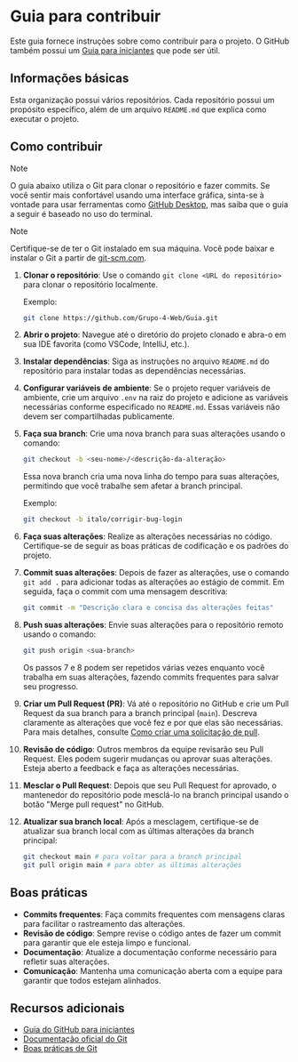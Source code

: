 # Guia para contribuir

Este guia fornece instruções sobre como contribuir para o projeto. O GitHub também possui um [Guia para iniciantes](https://docs.github.com/pt/get-started/quickstart) que pode ser útil.

## Informações básicas

Esta organização possui vários repositórios. Cada repositório possui um propósito específico, além de um arquivo `README.md` que explica como executar o projeto.

## Como contribuir

> [!NOTE]
> O guia abaixo utiliza o Git para clonar o repositório e fazer commits. Se você sentir mais confortável usando uma interface gráfica, sinta-se à vontade para usar ferramentas como [GitHub Desktop](https://desktop.github.com/download/), mas saiba que o guia a seguir é baseado no uso do terminal.

> [!NOTE]
> Certifique-se de ter o Git instalado em sua máquina. Você pode baixar e instalar o Git a partir de [git-scm.com](https://git-scm.com/).

1. **Clonar o repositório**: Use o comando `git clone <URL do repositório>` para clonar o repositório localmente.

   Exemplo:

   ```bash
   git clone https://github.com/Grupo-4-Web/Guia.git
   ```

2. **Abrir o projeto**: Navegue até o diretório do projeto clonado e abra-o em sua IDE favorita (como VSCode, IntelliJ, etc.).

3. **Instalar dependências**: Siga as instruções no arquivo `README.md` do repositório para instalar todas as dependências necessárias.

4. **Configurar variáveis de ambiente**: Se o projeto requer variáveis de ambiente, crie um arquivo `.env` na raiz do projeto e adicione as variáveis necessárias conforme especificado no `README.md`. Essas variáveis não devem ser compartilhadas publicamente.

5. **Faça sua branch**: Crie uma nova branch para suas alterações usando o comando:

   ```bash
   git checkout -b <seu-nome>/<descrição-da-alteração>
   ```

   Essa nova branch cria uma nova linha do tempo para suas alterações, permitindo que você trabalhe sem afetar a branch principal.

   Exemplo:

   ```bash
   git checkout -b italo/corrigir-bug-login
   ```

6. **Faça suas alterações**: Realize as alterações necessárias no código. Certifique-se de seguir as boas práticas de codificação e os padrões do projeto.

7. **Commit suas alterações**: Depois de fazer as alterações, use o comando `git add .` para adicionar todas as alterações ao estágio de commit. Em seguida, faça o commit com uma mensagem descritiva:

   ```bash
   git commit -m "Descrição clara e concisa das alterações feitas"
   ```

8. **Push suas alterações**: Envie suas alterações para o repositório remoto usando o comando:

   ```bash
   git push origin <sua-branch>
   ```

   Os passos 7 e 8 podem ser repetidos várias vezes enquanto você trabalha em suas alterações, fazendo commits frequentes para salvar seu progresso.

9. **Criar um Pull Request (PR)**: Vá até o repositório no GitHub e crie um Pull Request da sua branch para a branch principal (`main`). Descreva claramente as alterações que você fez e por que elas são necessárias. Para mais detalhes, consulte [Como criar uma solicitação de pull](https://docs.github.com/pt/pull-requests/collaborating-with-pull-requests/proposing-changes-to-your-work-with-pull-requests/creating-a-pull-request).

10. **Revisão de código**: Outros membros da equipe revisarão seu Pull Request. Eles podem sugerir mudanças ou aprovar suas alterações. Esteja aberto a feedback e faça as alterações necessárias.

11. **Mesclar o Pull Request**: Depois que seu Pull Request for aprovado, o mantenedor do repositório pode mesclá-lo na branch principal usando o botão "Merge pull request" no GitHub.

12. **Atualizar sua branch local**: Após a mesclagem, certifique-se de atualizar sua branch local com as últimas alterações da branch principal:
    ```bash
    git checkout main # para voltar para a branch principal
    git pull origin main # para obter as últimas alterações
    ```

## Boas práticas

- **Commits frequentes**: Faça commits frequentes com mensagens claras para facilitar o rastreamento das alterações.
- **Revisão de código**: Sempre revise o código antes de fazer um commit para garantir que ele esteja limpo e funcional.
- **Documentação**: Atualize a documentação conforme necessário para refletir suas alterações.
- **Comunicação**: Mantenha uma comunicação aberta com a equipe para garantir que todos estejam alinhados.

## Recursos adicionais

- [Guia do GitHub para iniciantes](https://docs.github.com/pt/get-started/quickstart)
- [Documentação oficial do Git](https://git-scm.com/doc)
- [Boas práticas de Git](https://chris.beams.io/posts/git-commit/)
